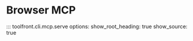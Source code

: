 # Browser MCP

::: toolfront.cli.mcp.serve
    options:
      show_root_heading: true
      show_source: true